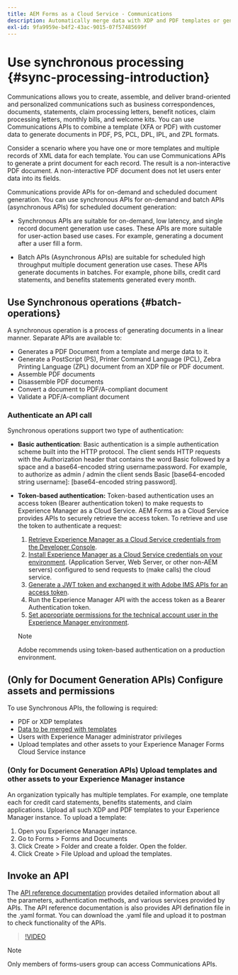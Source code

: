 ```yaml
---
title: AEM Forms as a Cloud Service - Communications
description: Automatically merge data with XDP and PDF templates or generate output in PCL, ZPL, and PostScript formats
exl-id: 9fa9959e-b4f2-43ac-9015-07f57485699f
---
```


# Use synchronous processing {#sync-processing-introduction}

Communications allows you to create, assemble, and deliver brand-oriented and personalized communications such as business correspondences, documents, statements, claim processing letters, benefit notices, claim processing letters, monthly bills, and welcome kits. You can use Communications APIs to combine a template (XFA or PDF) with customer data to generate documents in PDF, PS, PCL, DPL, IPL, and ZPL formats.

Consider a scenario where you have one or more templates and multiple records of XML data for each template. You can use Communications APIs to generate a print document for each record. <!-- You can also combine the records into a single document. --> The result is a non-interactive PDF document. A non-interactive PDF document does not let users enter data into its fields.


Communications provide APIs for on-demand and scheduled document generation. You can use synchronous APIs for on-demand and batch APIs (asynchronous APIs) for scheduled document generation:

* Synchronous APIs are suitable for on-demand, low latency, and single record document generation use cases. These APIs are more suitable for user-action based use cases. For example, generating a document after a user fill a form.

* Batch APIs (Asynchronous APIs) are suitable for scheduled high throughput multiple document generation use cases. These APIs generate documents in batches. For example, phone bills, credit card statements, and benefits statements generated every month.

## Use Synchronous operations {#batch-operations}

A synchronous operation is a process of generating documents in a linear manner. Separate APIs are available to:

* Generates a PDF Document from a template and merge data to it.
* Generate a PostScript (PS), Printer Command Language (PCL), Zebra Printing Language (ZPL) document from an XDP file or PDF document.
* Assemble PDF documents
* Disassemble PDF documents
* Convert a document to PDF/A-compliant document
* Validate a PDF/A-compliant document


### Authenticate an API call

Synchronous operations support two type of authentication:

* **Basic authentication**: Basic authentication is a simple authentication scheme built into the HTTP protocol. The client sends HTTP requests with the Authorization header that contains the word Basic followed by a space and a base64-encoded string username:password. For example, to authorize as admin / admin the client sends Basic [base64-encoded string username]: [base64-encoded string password].

* **Token-based authentication:** Token-based authentication uses an access token (Bearer authentication token) to make requests to Experience Manager as a Cloud Service. AEM Forms as a Cloud Service provides APIs to securely retrieve the access token. To retrieve and use the token to authenticate a request:

    1. [Retrieve Experience Manager as a Cloud Service credentials from the Developer Console](https://experienceleague.adobe.com/docs/experience-manager-learn/getting-started-with-aem-headless/authentication/service-credentials.html).
    1. [Install Experience Manager as a Cloud Service credentials on your environment](https://experienceleague.adobe.com/docs/experience-manager-learn/getting-started-with-aem-headless/authentication/service-credentials.html). (Application Server, Web Server, or other non-AEM servers) configured to send requests to (make calls) the cloud service.
    1. [Generate a JWT token and exchanged it with Adobe IMS APIs for an access token](https://experienceleague.adobe.com/docs/experience-manager-learn/getting-started-with-aem-headless/authentication/service-credentials.html).
    1. Run the Experience Manager API with the access token as a Bearer Authentication token.
    1. [Set appropriate permissions for the technical account user in the Experience Manager environment](https://experienceleague.adobe.com/docs/experience-manager-learn/getting-started-with-aem-headless/authentication/service-credentials.html?lang=en#configure-access-in-aem). 

    >[!NOTE]
    >
    >Adobe recommends using token-based authentication on a production environment. 


## (Only for Document Generation APIs) Configure assets and permissions 

To use Synchronous APIs, the following is required: 

* PDF or XDP templates 
* [Data to be merged with templates](#form-data)
* Users with Experience Manager administrator privileges
* Upload templates and other assets to your Experience Manager Forms Cloud Service instance

### (Only for Document Generation APIs) Upload templates and other assets to your Experience Manager instance

An organization typically has multiple templates. For example, one template each for credit card statements, benefits statements, and claim applications. Upload all such XDP and PDF templates to your Experience Manager instance. To upload a template:

1. Open you Experience Manager instance.
1. Go to Forms > Forms and Documents
1. Click Create > Folder and create a folder. Open the folder.
1. Click Create > File Upload and upload the templates.


## Invoke an API

The [API reference documentation](https://www.adobe.io/experience-manager-forms-cloud-service-developer-reference/api/sync/#tag/Communications-Services) provides detailed information about all the parameters, authentication methods, and various services provided by APIs. The API reference documentation is also provides API defination file in the .yaml format. You can download the .yaml file and upload it to postman to check functionality of the APIs.

>[!VIDEO](https://video.tv.adobe.com/v/335771)

>[!NOTE]
>
>Only members of forms-users group can access Communications APIs.

